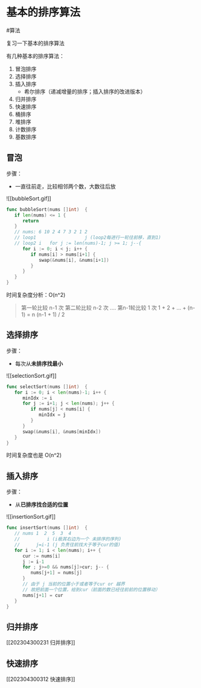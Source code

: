 # 基本的排序算法

<!--more-->


#算法 

复习一下基本的排序算法

有几种基本的排序算法：
1. 冒泡排序
2. 选择排序
3. 插入排序
	- 希尔排序（递减增量的排序；插入排序的改进版本）
4. 归并排序
5. 快速排序
6. 桶排序
7. 堆排序
8. 计数排序
9. 基数排序


## 冒泡
步骤：
- 一直往前走，比较相邻两个数，大数往后放

![[bubbleSort.gif]]

```go
func bubbleSort(nums []int)  {  
   if len(nums) <= 1 {  
      return  
   }  
   // nums: 6 10 2 4 7 3 2 1 2  
   // loop1                  j (loop2每进行一轮往前移，直到1)  
   // loop2 i   for j := len(nums)-1; j >= 1; j--{  
      for i := 0; i < j; i++ {  
         if nums[i] > nums[i+1] {  
            swap(&nums[i], &nums[i+1])  
         }  
      }  
   }  
}
```

时间复杂度分析：O(n^2)
> 第一轮比较 n-1 次
> 第二轮比较 n-2 次
> ....
> 第n-1轮比较 1 次
> 1 + 2 + ... + (n-1) = n (n-1 + 1) / 2


## 选择排序 
步骤：
- 每次从**未排序找最小**

![[selectionSort.gif]]

```go
func selectSort(nums []int)  {  
   for i := 0; i < len(nums)-1; i++ {  
      minIdx := i  
      for j := i+1; j < len(nums); j++ {  
         if nums[j] < nums[i] {  
            minIdx = j  
         }  
      }  
      swap(&nums[i], &nums[minIdx])  
   }  
}
```
时间复杂度也是 O(n^2)

## 插入排序
步骤：
- 从**已排序找合适的位置**

![[insertionSort.gif]]

```go
func insertSort(nums []int)  {  
   // nums 1  2  5  3  4  
   //          i (i极其右边为一个 未排序的序列)  
   //      j=i-1 (j 负责往前找大于等于cur的值)  
   for i := 1; i < len(nums); i++ {  
      cur := nums[i]  
      j := i-1  
      for ; j>=0 && nums[j]>cur; j-- {  
         nums[j+1] = nums[j]  
      }  
      // 由于 j 当前的位置小于或者等于cur or 越界  
      // 故把前面一个位置，给到cur（前面的数已经往前前的位置移动）  
      nums[j+1] = cur  
   }  
}
```
## 归并排序
[[202304300231 归并排序]]
## 快速排序
[[202304300312 快速排序]]
